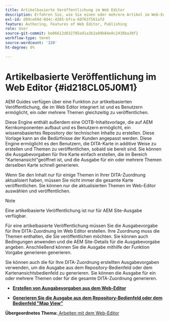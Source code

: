 ```yaml
---
title: Artikelbasierte Veröffentlichung im Web Editor
description: Erfahren Sie, wie Sie einen oder mehrere Artikel im Web-Editor veröffentlichen. Generieren Sie die Ausgabe für ein oder mehrere Themen in einer DITA-Zuordnung in AEM Guides.
exl-id: d89ce69d-8d4c-4265-bfca-60763f561afd
feature: Authoring, Features of Web Editor, Publishing
role: User
source-git-commit: be06612d832785a91a3b2a89b84e0c2438ba30f2
workflow-type: tm+mt
source-wordcount: '320'
ht-degree: 0%

---
```


# Artikelbasierte Veröffentlichung im Web Editor {#id218CL05J0M1}

AEM Guides verfügen über eine Funktion zur artikelbasierten Veröffentlichung, die im Web Editor integriert ist und es Benutzern ermöglicht, ein oder mehrere Themen gleichzeitig zu veröffentlichen.

Diese Engine enthält außerdem eine OOTB-Inhaltsvorlage, die auf AEM Kernkomponenten aufbaut und es Benutzern ermöglicht, ein wissensbasiertes Repository der technischen Inhalte zu erstellen. Diese Vorlage kann an die Bedürfnisse der Kunden angepasst werden. Diese Engine ermöglicht es den Benutzern, die DITA-Karte in additive Weise zu erstellen und Themen zu veröffentlichen, sobald sie bereit sind. Sie können die Ausgabevorgaben für Ihre Karte einfach erstellen, die im Bereich &quot;Kartenansicht&quot;geöffnet ist, und die Ausgabe für ein oder mehrere Themen derselben Karte schnell generieren.

Wenn Sie den Inhalt nur für einige Themen in Ihrer DITA-Zuordnung aktualisiert haben, müssen Sie nicht immer die gesamte Karte veröffentlichen. Sie können nur die aktualisierten Themen im Web-Editor auswählen und veröffentlichen.

>[!NOTE]
>
> Eine artikelbasierte Veröffentlichung ist nur für AEM Site-Ausgabe verfügbar.

Für eine artikelbasierte Veröffentlichung müssen Sie die Ausgabevorgabe für Ihre DITA-Zuordnung im Web Editor erstellen. Ihre Zuordnung muss die Themen enthalten, die Sie veröffentlichen möchten. Sie können auch Bedingungen anwenden und die AEM Site-Details für die Ausgabevorgabe angeben. Anschließend können Sie die Ausgabe mithilfe der Funktion Vorgabe generieren generieren.

Sie können auch die für Ihre DITA-Zuordnung erstellten Ausgabevorgaben verwenden, um die Ausgabe aus dem Repository-Bedienfeld oder dem Kartenansichtsbedienfeld zu generieren. Sie können die Ausgabe für ein oder mehrere Themen oder für die gesamte DITA-Zuordnung generieren.

- **[Erstellen von Ausgabevorgaben aus dem Web-Editor](web-editor-article-publishing-presets.md)**

- **[Generieren Sie die Ausgabe aus dem Repository-Bedienfeld oder dem Bedienfeld &quot;Map View&quot;](web-editor-article-publishing-output.md)**


**Übergeordnetes Thema:**[ Arbeiten mit dem Web-Editor](web-editor.md)
